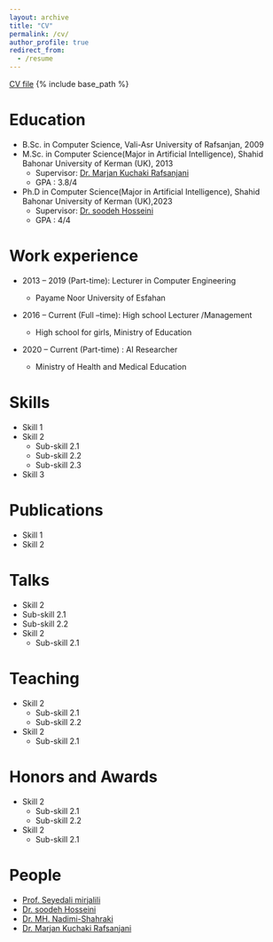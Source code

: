 ```yaml
---
layout: archive
title: "CV"
permalink: /cv/
author_profile: true
redirect_from:
  - /resume
---
```

[CV file]((http://Zahra-Asghari.github.io/files/paper1.pdf))
{% include base_path %}

Education
======
* B.Sc. in Computer Science, Vali-Asr University of Rafsanjan, 2009
* M.Sc. in Computer Science(Major in Artificial Intelligence), Shahid Bahonar University of Kerman (UK), 2013
    * Supervisor: [Dr. Marjan Kuchaki Rafsanjani](https://scholar.google.com/citations?user=3Q6pFWoAAAAJ&hl=en)
    * GPA : 3.8/4
* Ph.D in Computer Science(Major in Artificial Intelligence), Shahid Bahonar University of Kerman (UK),2023
  * Supervisor: [Dr. soodeh Hosseini](https://scholar.google.com/citations?user=EPVprngAAAAJ&hl=en)
  * GPA : 4/4
    
Work experience
======
* 2013 – 2019 (Part-time): Lecturer in  Computer Engineering
  * Payame Noor University of Esfahan

* 2016 – Current (Full –time): High school  Lecturer /Management 
  * High school for girls, Ministry of Education
    
* 2020 – Current (Part-time) : AI Researcher
  * Ministry of Health and Medical Education  
  
Skills
======
* Skill 1
* Skill 2
  * Sub-skill 2.1
  * Sub-skill 2.2
  * Sub-skill 2.3
* Skill 3

Publications
======
* Skill 1
* Skill 2
  
Talks
======
 * Skill 2
  * Sub-skill 2.1
  * Sub-skill 2.2 
* Skill 2
  * Sub-skill 2.1  
    
Teaching
======
* Skill 2
  * Sub-skill 2.1
  * Sub-skill 2.2 
* Skill 2
  * Sub-skill 2.1
  
Honors and Awards
======
* Skill 2
  * Sub-skill 2.1
  * Sub-skill 2.2 
* Skill 2
  * Sub-skill 2.1  
  
People
======
* [Prof. Seyedali mirjalili](https://scholar.google.com/citations?user=TJHmrREAAAAJ&hl=en)
* [Dr. soodeh Hosseini](https://scholar.google.com/citations?user=EPVprngAAAAJ&hl=en)
* [Dr. MH. Nadimi-Shahraki](https://scholar.google.com/citations?user=sT0YnDIAAAAJ&hl=en)
* [Dr. Marjan Kuchaki Rafsanjani](https://scholar.google.com/citations?user=3Q6pFWoAAAAJ&hl=en)
